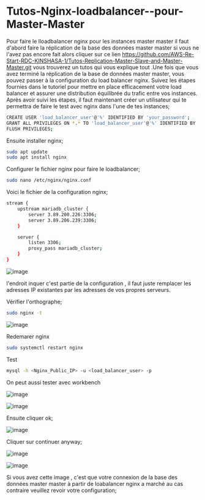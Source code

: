 # Tutos-Nginx-loadbalancer--pour-Master-Master
Pour faire le lloadbalancer nginx pour les instances master master il faut d'abord faire la réplication de la base des données master master si vous ne l'avez pas encore fait alors cliquer sur ce lien https://github.com/AWS-Re-Start-RDC-KINSHASA-1/Tutos-Replication-Master-Slave-and-Master-Master.git vous trouverez un tutos qui vous explique tout .Une fois que vous avez terminé la réplication de la base de données master master, vous pouvez passer à la configuration du load balancer nginx. Suivez les étapes fournies dans le tutoriel pour mettre en place efficacement votre load balancer et assurer une distribution équilibrée du trafic entre vos instances.
Après avoir suivi les étapes, il faut maintenant créer un utilisateur qui te permettra de faire le test avec nginx dans l'une de tes instances;

```bash
CREATE USER 'load_balancer_user'@'%' IDENTIFIED BY 'your_password';
GRANT ALL PRIVILEGES ON *.* TO 'load_balancer_user'@'%' IDENTIFIED BY 'your_password' WITH GRANT OPTION;
FLUSH PRIVILEGES;
```

Ensuite installer nginx;

```bash
sudo apt update
sudo apt install nginx
```

Configurer le fichier nginx pour faire le loadbalancer;

```bash
sudo nano /etc/nginx/nginx.conf
```

Voici le fichier de la configuration nginx;

```bash
stream {
    upstream mariadb_cluster {
        server 3.89.200.226:3306;
        server 3.89.206.239:3306;
    }

    server {
        listen 3306;
        proxy_pass mariadb_cluster;
    }
}

```



![image](https://github.com/AWS-Re-Start-RDC-KINSHASA-1/Tutos-Nginx-loadbalancer--pour-Master-Master/assets/114914329/37274f3a-e7f5-4b12-bb14-b58a0760af78)



l'endroit inquer c'est partie de la configuration , il faut juste remplacer les adresses IP existantes  par les adresses de vos propres serveurs.



Vérifier l'orthographe;


```bash
sudo nginx -t
```

![image](https://github.com/AWS-Re-Start-RDC-KINSHASA-1/Tutos-Nginx-loadbalancer--pour-Master-Master/assets/114914329/481ba606-e668-401f-a36e-ee68e700b599)


Redemarer nginx


```bash
sudo systemctl restart nginx
```


Test


```bash
mysql -h <Nginx_Public_IP> -u <load_balancer_user> -p
```

On peut aussi tester avec workbench



![image](https://github.com/AWS-Re-Start-RDC-KINSHASA-1/Tutos-Nginx-loadbalancer--pour-Master-Master/assets/114914329/62f75694-8b5f-4801-8391-9edb56a07ef0)




![image](https://github.com/AWS-Re-Start-RDC-KINSHASA-1/Tutos-Nginx-loadbalancer--pour-Master-Master/assets/114914329/d0715d07-b9f3-4138-910d-6c2c16a58ed4)




Ensuite cliquer ok;




![image](https://github.com/AWS-Re-Start-RDC-KINSHASA-1/Tutos-Nginx-loadbalancer--pour-Master-Master/assets/114914329/aff58a81-9e9c-4023-9cda-1ed246739fbc)





Cliquer sur continuer anyway;





![image](https://github.com/AWS-Re-Start-RDC-KINSHASA-1/Tutos-Nginx-loadbalancer--pour-Master-Master/assets/114914329/700abc7c-ee82-4cce-996b-a054af3e01b1)





![image](https://github.com/AWS-Re-Start-RDC-KINSHASA-1/Tutos-Nginx-loadbalancer--pour-Master-Master/assets/114914329/1ab30a03-fe8b-4679-ba30-f634d829c08c)




Si vous avez cette image , c'est que votre connexion de la base des données master master à partir de loabalancer nginx a marché au cas contraire veuillez revoir votre configuration;
